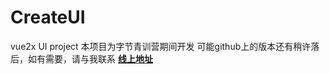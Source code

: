 # CreateUI

vue2x UI project
本项目为字节青训营期间开发
可能github上的版本还有稍许落后，如有需要，请与我联系
**[线上地址](https://fanfankill.web.cloudendpoint.cn/#/main)**
